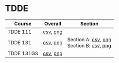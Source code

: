 # TDDE

| Course | Overall | Section |
| ------ | ------- | ------- |
| TDDE 111 | [csv](https://github.com/UCSD-Historical-Enrollment-Data/2024Summer1/blob/main/overall/TDDE%20111.csv), [png](https://raw.githubusercontent.com/UCSD-Historical-Enrollment-Data/2024Summer1/main/plot_overall/TDDE%20111.png) |  |
| TDDE 131 | [csv](https://github.com/UCSD-Historical-Enrollment-Data/2024Summer1/blob/main/overall/TDDE%20131.csv), [png](https://raw.githubusercontent.com/UCSD-Historical-Enrollment-Data/2024Summer1/main/plot_overall/TDDE%20131.png) | Section A: [csv](https://github.com/UCSD-Historical-Enrollment-Data/2024Summer1/blob/main/section/TDDE%20131_A.csv), [png](https://raw.githubusercontent.com/UCSD-Historical-Enrollment-Data/2024Summer1/main/plot_section/TDDE%20131_A.png)<br>Section B: [csv](https://github.com/UCSD-Historical-Enrollment-Data/2024Summer1/blob/main/section/TDDE%20131_B.csv), [png](https://raw.githubusercontent.com/UCSD-Historical-Enrollment-Data/2024Summer1/main/plot_section/TDDE%20131_B.png) |
| TDDE 131GS | [csv](https://github.com/UCSD-Historical-Enrollment-Data/2024Summer1/blob/main/overall/TDDE%20131GS.csv), [png](https://raw.githubusercontent.com/UCSD-Historical-Enrollment-Data/2024Summer1/main/plot_overall/TDDE%20131GS.png) |  |
